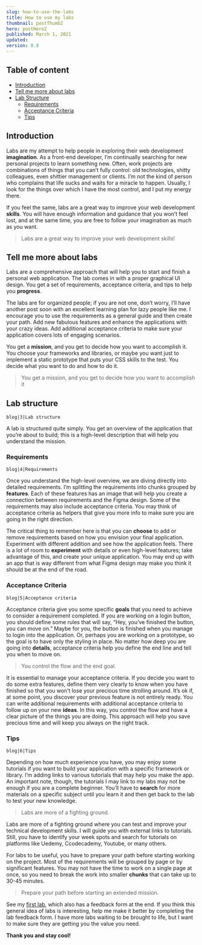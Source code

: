 ```yaml
---
slug: how-to-use-the-labs
title: How to use my labs
thumbnail: postThumb2
hero: postHero2
published: March 1, 2021
updated:
version: 0.9
---
```


<section class="c-table-of-content-section">
<div class="c-table-of-content">
  <h2 class="c-table-of-content__title">Table of content</h2>
  <ul class="c-table-of-content__list">
    <li class="c-table-of-content__item"><a href="#introduction">Introduction</a></li>
         <li class="c-table-of-content__item"><a href="#tell-me-more-about-labs">Tell me more about labs</a></li>
    <li class="c-table-of-content__item">
      <a href="#lab-structure">Lab Structure</a>
        <ul class="c-table-of-content__list">
          <li class="c-table-of-content__item"><a href="#requirements">Requirements</a></li>
          <li class="c-table-of-content__item"><a href="#acceptance-criteria">Acceptance Criteria</a></li>
          <li class="c-table-of-content__item"><a href="#tips">Tips</a></li>
        </ul> 
    </li>
  </ul>
</div>
<section>
 
<h2 id="introduction">Introduction</h2>
 
Labs are my attempt to help people in exploring their web development **imagination**. As a front-end developer, I’m continually searching for new personal projects to learn something new. Often, work projects are combinations of things that you can’t fully control: old technologies, shitty colleagues, even shittier management or clients. I’m not the kind of person who complains that life sucks and waits for a miracle to happen. Usually, I look for the things over which I have the most control, and I put my energy there.
 
If you feel the same, labs are a great way to improve your web development **skills**. You will have enough information and guidance that you won’t feel lost, and at the same time, you are free to follow your imagination as much as you want.
 
> Labs are a great way to improve your web development skills!
 
<h2 id="tell-me-more-about-labs">Tell me more about labs</h2>
 
Labs are a comprehensive approach that will help you to start and finish a personal web application. The lab comes in with a proper graphical UI design. You get a set of requirements, acceptance criteria, and tips to help you **progress**.
 
The labs are for organized people; if you are not one, don’t worry, I’ll have another post soon with an excellent learning plan for lazy people like me. I encourage you to use the requirements as a general guide and then create your path. Add new fabulous features and enhance the applications with your crazy ideas. Add additional acceptance criteria to make sure your application covers lots of engaging scenarios.
 
You get a **mission**, and you get to decide how you want to accomplish it. You choose your frameworks and libraries, or maybe you want just to implement a static prototype that puts your CSS skills to the test. You decide what you want to do and how to do it.
 
> You get a mission, and you get to decide how you want to accomplish it
 
<h2 id="lab-structure">Lab structure</h2>
 
```Image
blog|3|Lab structure
```
 
A lab is structured quite simply. You get an overview of the application that you’re about to build; this is a high-level description that will help you understand the mission.
 
<h3 id="requirements">Requirements</h3>
 
```Image
blog|4|Requirements
```
 
Once you understand the high-level overview, we are diving directly into detailed requirements. I’m splitting the requirements into chunks grouped by **features**. Each of these features has an image that will help you create a connection between requirements and the Figma design. Some of the requirements may also include acceptance criteria. You may think of acceptance criteria as helpers that give you more info to make sure you are going in the right direction.
 
The critical thing to remember here is that you can **choose** to add or remove requirements based on how you envision your final application. Experiment with different addition and see how the application feels. There is a lot of room to **experiment** with details or even high-level features; take advantage of this, and create your unique application. You may end up with an app that is way different from what Figma design may make you think it should be at the end of the road.
 
<h3 id="acceptance-criteria">Acceptance Criteria</h3>
 
```Image
blog|5|Acceptance criteria
```
 
Acceptance criteria give you some specific **goals** that you need to achieve to consider a requirement completed. If you are working on a login button, you should define some rules that will say, “Hey, you’ve finished the button, you can move on.” Maybe for you, the button is finished when you manage to login into the application. Or, perhaps you are working on a prototype, so the goal is to have only the styling in place. No matter how deep you are going into **details**, acceptance criteria help you define the end line and tell you when to move on.
 
> You control the flow and the end goal.
 
It is essential to manage your acceptance criteria. If you decide you want to do some extra features, define them very clearly to know when you have finished so that you won’t lose your precious time strolling around.
It’s ok if, at some point, you discover your previous feature is not entirely ready. You can write additional requirements with additional acceptance criteria to follow up on your new **ideas**. In this way, you control the flow and have a clear picture of the things you are doing. This approach will help you save precious time and will keep you always on the right track.
 
<h3 id="tips">Tips</h3>
 
```Image
blog|6|Tips
```
 
Depending on how much experience you have, you may enjoy some tutorials if you want to build your application with a specific framework or library. I’m adding links to various tutorials that may help you make the app. An important note, though, the tutorials I may link to my labs may not be enough if you are a complete beginner. You’ll have to **search** for more materials on a specific subject until you learn it and then get back to the lab to test your new knowledge.
 
> Labs are more of a fighting ground.
 
Labs are more of a fighting ground where you can test and improve your technical development skills. I will guide you with external links to tutorials. Still, you have to identify your week spots and search for tutorials on platforms like Uedemy, Ccodecademy, Youtube, or many others.
 
For labs to be useful, you have to prepare your path before starting working on the project. Most of the requirements will be grouped by page or by significant features. You may not have the time to work on a single page at once, so you need to break the work into smaller **chunks** that can take up to 30-45 minutes.
 
> Prepare your path before starting an extended mission.
 
See my <a href="/labs/pomodoro">first lab</a>, which also has a feedback form at the end. If you think this general idea of labs is interesting, help me make it better by completing the lab feedback form. I have more labs waiting to be brought to life, but I want to make sure they are getting you the value you need.
 
**Thank you and stay cool!**
